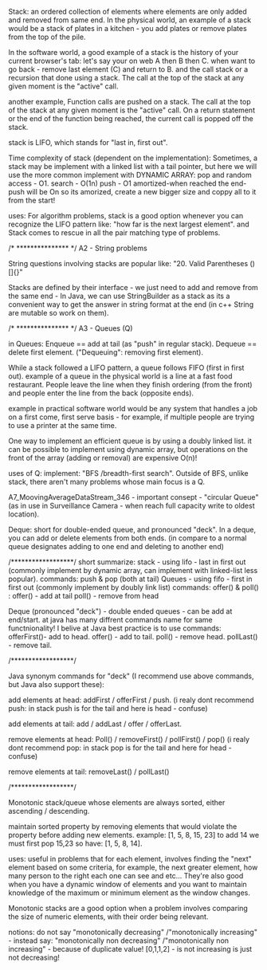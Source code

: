 Stack:
an ordered collection of elements where elements are only added and removed from same end.
In the physical world, an example of a stack would be a stack of plates in a kitchen - you add plates or remove plates from the top of the pile.

In the software world, a good example of a stack is the history of your current browser's tab: let's say your on web A then B then C.
when want to go back - remove last element (C) and return to B.
and the call stack or a recursion that done using a stack.
The call at the top of the stack at any given moment is the "active" call.

another example, Function calls are pushed on a stack. The call at the top of the stack at any given moment is the "active" call.
On a return statement or the end of the function being reached, the current call is popped off the stack.

stack is LIFO, which stands for "last in, first out".

Time complexity of stack (dependent on the implementation):
	Sometimes, a stack may be implement with a linked list with a tail pointer, but here we will use the
	more common implement with DYNAMIC ARRAY:
pop and random access - O1.
search - O(1n)
push - O1 amortized-when reached the end-push will be On so its amorized, create a new bigger size and coppy all to it from the start!

uses:
For algorithm problems, stack is a good option whenever you can recognize the LIFO pattern like: "how far is the next largest element".
and Stack comes to rescue in all the pair matching type of problems.

/* *************** */
 A2 - String problems

String questions involving stacks are popular like: "20. Valid Parentheses ()[]{}"

Stacks are defined by their interface - we just need to add and remove from the same end - In Java, we can use StringBuilder as a stack as its a convenient way to get the answer in string format at the end (in c++ String are mutable so work on them).

/* *************** */
 A3 - Queues (Q)

in Queues:
Enqueue == add at tail (as "push" in regular stack).
Dequeue == delete first element. ("Dequeuing": removing first element).

While a stack followed a LIFO pattern, a queue follows FIFO (first in first out).
example of a queue in the physical world is a line at a fast food restaurant. People leave the line when they finish ordering (from the front) and people enter the line from the back (opposite ends).

example in practical software world would be any system that handles a job on a first come, first serve basis - for example, if multiple people are trying to use a printer at the same time.


One way to implement an efficient queue is by using a doubly linked list.
it can be possible to implement using dynamic array, but operations on the front of the array (adding or removal) are expensive O(n)!


uses of Q:
implement: "BFS /breadth-first search".
Outside of BFS, unlike stack, there aren't many problems whose main focus is a Q.



A7_MoovingAverageDataStream_346		-		important consept - "circular Queue" (as in use in Surveillance Camera - when reach full capacity write to oldest location).



Deque:
short for double-ended queue, and pronounced "deck".
In a deque, you can add or delete elements from both ends.
(in compare to a normal queue designates adding to one end and deleting to another end)


/******************/
short summarize:
stack  - using lifo - last in first out  (commonly implement by dynamic array, can implement with linked-list less popular).
		   commands: push & pop (both at tail)
Queues - using fifo - first in first out (commonly implement by doubly link list) commands: offer() & poll() :
offer() - add at tail
poll()  - remove from head

Deque (pronounced "deck") - double ended queues - can be add at end/start.
at java has many diffrent commands name for same functnionality!
I belive at Java best practice is to use commands:
offerFirst()- add to head.
offer()		- add to tail.
poll()		- remove head.
pollLast()  - remove tail.

/******************/

Java synonym commands for "deck" (I recommend use above commands, but Java also support these):

add elements at head:
addFirst / offerFirst / push.
				(i realy dont recommend push: in stack push is for the tail and here is head - confuse)

add elements at tail:
add / addLast / offer / offerLast.

remove elements at head:
	Poll() / removeFirst() / pollFirst() / pop()
				(i realy dont recommend pop: in stack pop is for the tail and here for head - confuse)

remove elements at tail:
	removeLast() / pollLast()

/******************/

Monotonic
stack/queue whose elements are always sorted, either ascending / descending.

maintain sorted property by removing elements that would violate the property before adding new elements. example: [1, 5, 8, 15, 23] to add 14 we must first pop 15,23 so have: [1, 5, 8, 14].

uses:
useful in problems that for each element, involves finding the "next" element based on some criteria, for example, the next greater element, how many person to the right each one can see and etc...
They're also good when you have a dynamic window of elements and you want to maintain knowledge of the maximum or minimum element as the window changes.

Monotonic stacks are a good option when a problem involves comparing the size of numeric elements, with their order being relevant.


notions:
do not say "monotonically decreasing" /"monotonically increasing" - instead say:
"monotonically non decreasing" /"monotonically non increasing" - because of duplicate value! [0,1,1,2] - is not increasing is just not decreasing!
